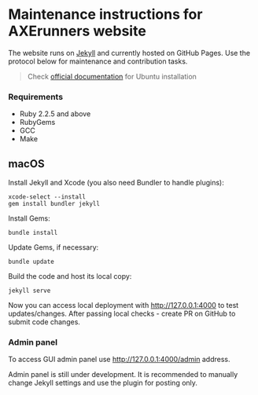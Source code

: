 # Maintenance instructions for AXErunners website

The website runs on [Jekyll](https://github.com/jekyll/jekyll) and currently hosted on GitHub Pages. Use the protocol below for maintenance and contribution tasks.

> Check [official documentation](https://jekyllrb.com/docs/installation/) for Ubuntu installation

### Requirements
* Ruby 2.2.5 and above
* RubyGems
* GCC
* Make

## macOS
Install Jekyll and Xcode (you also need Bundler to handle plugins):
```
xcode-select --install
gem install bundler jekyll
```
Install Gems:
```
bundle install
```
Update Gems, if necessary:
```
bundle update
```
Build the code and host its local copy:
```
jekyll serve
```
Now you can access local deployment with http://127.0.0.1:4000 to test updates/changes. After passing local checks - create PR on GitHub to submit code changes.

### Admin panel

To access GUI admin panel use http://127.0.0.1:4000/admin address.

Admin panel is still under development. It is recommended to manually change Jekyll settings and use the plugin for posting only.

